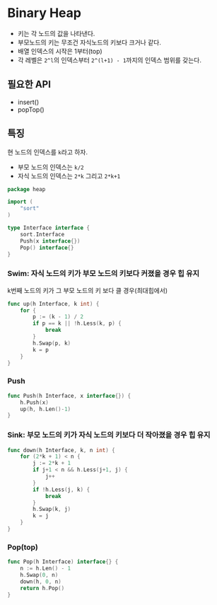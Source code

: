 # Binary Heap

- 키는 각 노드의 값을 나타낸다.
- 부모노드의 키는 무조건 자식노드의 키보다 크거나 같다.
- 배열 인덱스의 시작은 1부터(top)
- 각 레벨은 `2^l`의 인덱스부터 `2^(l+1) - 1`까지의 인덱스 범위를 갖는다.

## 필요한 API

- insert()
- popTop()

## 특징

현 노드의 인덱스를 `k`라고 하자.

- 부모 노드의 인덱스는 `k/2`
- 자식 노드의 인덱스는 `2*k` 그리고 `2*k+1`

```go
package heap

import (
	"sort"
)

type Interface interface {
	sort.Interface
	Push(x interface{})
	Pop() interface{}
}
```

### Swim: 자식 노드의 키가 부모 노드의 키보다 커졌을 경우 힙 유지

k번째 노드의 키가 그 부모 노드의 키 보다 클 경우(최대힙에서)

```go
func up(h Interface, k int) {
	for {
		p := (k - 1) / 2
		if p == k || !h.Less(k, p) {
			break
		}
		h.Swap(p, k)
		k = p
	}
}
```

### Push

```go
func Push(h Interface, x interface{}) {
	h.Push(x)
	up(h, h.Len()-1)
}
```

### Sink: 부모 노드의 키가 자식 노드의 키보다 더 작아졌을 경우 힙 유지

```go
func down(h Interface, k, n int) {
	for (2*k + 1) < n {
		j := 2*k + 1
		if j+1 < n && h.Less(j+1, j) {
			j++
		}
		if !h.Less(j, k) {
			break
		}
		h.Swap(k, j)
		k = j
	}
}
```

### Pop(top)

```go
func Pop(h Interface) interface{} {
	n := h.Len() - 1
	h.Swap(0, n)
	down(h, 0, n)
	return h.Pop()
}
```
